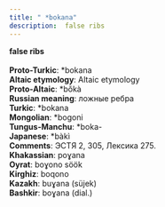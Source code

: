 ```yaml
---
title: " *bokana"
description:  false ribs
---
```

<p data-pagefind-weight="0.5">
<strong> false ribs</strong><br><br>
<strong>Proto-Turkic</strong>:  *bokana<br>
<strong>Altaic etymology</strong>:  Altaic etymology<br>
<strong> Proto-Altaic</strong>:  *bŏ̀kà<br>
<strong>Russian meaning</strong>:  ложные ребра<br>
<strong>Turkic</strong>:  *bokana<br>
<strong>Mongolian</strong>:  *bogoni<br>
<strong>Tungus-Manchu</strong>:  *boka-<br>
<strong>Japanese</strong>:  *bàkì<br>
<strong>Comments</strong>:  ЭСТЯ 2, 305, Лексика 275.<br>
<strong>Khakassian</strong>:  poɣana<br>
<strong>Oyrat</strong>:  boɣono söök<br>
<strong>Kirghiz</strong>:  boqono<br>
<strong>Kazakh</strong>:  buɣana (süjek)<br>
<strong>Bashkir</strong>:  boɣana (dial.)<br>

</p>
